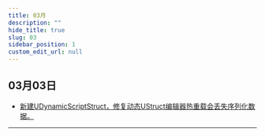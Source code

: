```yaml
---
title: 03月
description: ""
hide_title: true
slug: 03
sidebar_position: 1
custom_edit_url: null
---
```


## 03月03日

- [新建UDynamicScriptStruct，修复动态UStruct编辑器热重载会丢失序列化数据。](https://github.com/crazytuzi/UnrealCSharp/commit/59de4607553c432f8de3157b07371f12a081f2b1)

---
